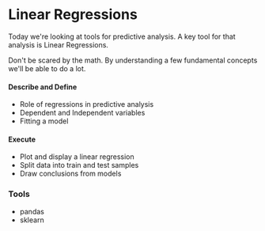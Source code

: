# Linear Regressions

Today we're looking at tools for predictive analysis. A key tool for that analysis is Linear Regressions.

Don't be scared by the math. By understanding a few fundamental concepts we'll be able to do a lot.

#### Describe and Define

- Role of regressions in predictive analysis
- Dependent and Independent variables
- Fitting a model

#### Execute

- Plot and display a linear regression
- Split data into train and test samples
- Draw conclusions from models

### Tools
 - pandas
 - sklearn
 